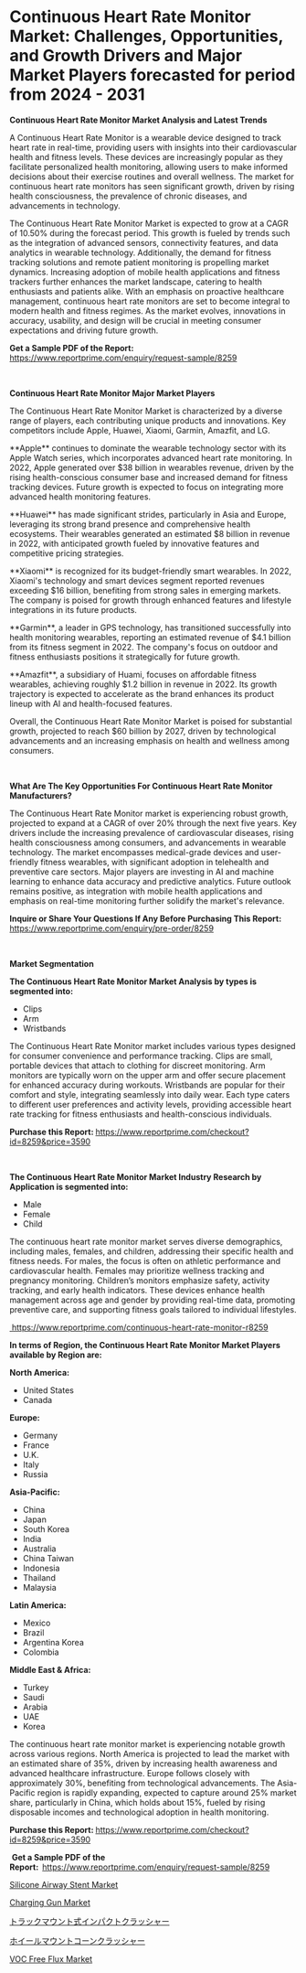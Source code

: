 <p><h1>Continuous Heart Rate Monitor Market: Challenges, Opportunities, and Growth Drivers and Major Market Players forecasted for period from 2024 - 2031</h1></p><p><strong>Continuous Heart Rate Monitor Market Analysis and Latest Trends</strong></p>
<p><p>A Continuous Heart Rate Monitor is a wearable device designed to track heart rate in real-time, providing users with insights into their cardiovascular health and fitness levels. These devices are increasingly popular as they facilitate personalized health monitoring, allowing users to make informed decisions about their exercise routines and overall wellness. The market for continuous heart rate monitors has seen significant growth, driven by rising health consciousness, the prevalence of chronic diseases, and advancements in technology.</p><p>The Continuous Heart Rate Monitor Market is expected to grow at a CAGR of 10.50% during the forecast period. This growth is fueled by trends such as the integration of advanced sensors, connectivity features, and data analytics in wearable technology. Additionally, the demand for fitness tracking solutions and remote patient monitoring is propelling market dynamics. Increasing adoption of mobile health applications and fitness trackers further enhances the market landscape, catering to health enthusiasts and patients alike. With an emphasis on proactive healthcare management, continuous heart rate monitors are set to become integral to modern health and fitness regimes. As the market evolves, innovations in accuracy, usability, and design will be crucial in meeting consumer expectations and driving future growth.</p></p>
<p><strong>Get a Sample PDF of the Report:&nbsp;</strong> <a href="https://www.reportprime.com/enquiry/request-sample/8259">https://www.reportprime.com/enquiry/request-sample/8259</a></p>
<p>&nbsp;</p>
<p><strong>Continuous Heart Rate Monitor Major Market Players</strong></p>
<p><p>The Continuous Heart Rate Monitor Market is characterized by a diverse range of players, each contributing unique products and innovations. Key competitors include Apple, Huawei, Xiaomi, Garmin, Amazfit, and LG.</p><p>**Apple** continues to dominate the wearable technology sector with its Apple Watch series, which incorporates advanced heart rate monitoring. In 2022, Apple generated over $38 billion in wearables revenue, driven by the rising health-conscious consumer base and increased demand for fitness tracking devices. Future growth is expected to focus on integrating more advanced health monitoring features.</p><p>**Huawei** has made significant strides, particularly in Asia and Europe, leveraging its strong brand presence and comprehensive health ecosystems. Their wearables generated an estimated $8 billion in revenue in 2022, with anticipated growth fueled by innovative features and competitive pricing strategies.</p><p>**Xiaomi** is recognized for its budget-friendly smart wearables. In 2022, Xiaomi's technology and smart devices segment reported revenues exceeding $16 billion, benefiting from strong sales in emerging markets. The company is poised for growth through enhanced features and lifestyle integrations in its future products.</p><p>**Garmin**, a leader in GPS technology, has transitioned successfully into health monitoring wearables, reporting an estimated revenue of $4.1 billion from its fitness segment in 2022. The company's focus on outdoor and fitness enthusiasts positions it strategically for future growth.</p><p>**Amazfit**, a subsidiary of Huami, focuses on affordable fitness wearables, achieving roughly $1.2 billion in revenue in 2022. Its growth trajectory is expected to accelerate as the brand enhances its product lineup with AI and health-focused features.</p><p>Overall, the Continuous Heart Rate Monitor Market is poised for substantial growth, projected to reach $60 billion by 2027, driven by technological advancements and an increasing emphasis on health and wellness among consumers.</p></p>
<p>&nbsp;</p>
<p><strong>What Are The Key Opportunities For Continuous Heart Rate Monitor Manufacturers?</strong></p>
<p><p>The Continuous Heart Rate Monitor market is experiencing robust growth, projected to expand at a CAGR of over 20% through the next five years. Key drivers include the increasing prevalence of cardiovascular diseases, rising health consciousness among consumers, and advancements in wearable technology. The market encompasses medical-grade devices and user-friendly fitness wearables, with significant adoption in telehealth and preventive care sectors. Major players are investing in AI and machine learning to enhance data accuracy and predictive analytics. Future outlook remains positive, as integration with mobile health applications and emphasis on real-time monitoring further solidify the market's relevance.</p></p>
<p><strong>Inquire or Share Your Questions If Any Before Purchasing This Report:</strong> <a href="https://www.reportprime.com/enquiry/pre-order/8259">https://www.reportprime.com/enquiry/pre-order/8259</a></p>
<p>&nbsp;</p>
<p><strong>Market Segmentation</strong></p>
<p><strong>The Continuous Heart Rate Monitor Market Analysis by types is segmented into:</strong></p>
<p><ul><li>Clips</li><li>Arm</li><li>Wristbands</li></ul></p>
<p><p>The Continuous Heart Rate Monitor market includes various types designed for consumer convenience and performance tracking. Clips are small, portable devices that attach to clothing for discreet monitoring. Arm monitors are typically worn on the upper arm and offer secure placement for enhanced accuracy during workouts. Wristbands are popular for their comfort and style, integrating seamlessly into daily wear. Each type caters to different user preferences and activity levels, providing accessible heart rate tracking for fitness enthusiasts and health-conscious individuals.</p></p>
<p><strong>Purchase this Report:&nbsp;</strong><a href="https://www.reportprime.com/checkout?id=8259&price=3590">https://www.reportprime.com/checkout?id=8259&price=3590</a></p>
<p>&nbsp;</p>
<p><strong>The Continuous Heart Rate Monitor Market Industry Research by Application is segmented into:</strong></p>
<p><ul><li>Male</li><li>Female</li><li>Child</li></ul></p>
<p><p>The continuous heart rate monitor market serves diverse demographics, including males, females, and children, addressing their specific health and fitness needs. For males, the focus is often on athletic performance and cardiovascular health. Females may prioritize wellness tracking and pregnancy monitoring. Children’s monitors emphasize safety, activity tracking, and early health indicators. These devices enhance health management across age and gender by providing real-time data, promoting preventive care, and supporting fitness goals tailored to individual lifestyles.</p></p>
<p><a href="https://www.reportprime.com/continuous-heart-rate-monitor-r8259">&nbsp;https://www.reportprime.com/continuous-heart-rate-monitor-r8259</a></p>
<p><strong>In terms of Region, the Continuous Heart Rate Monitor Market Players available by Region are:</strong></p>
<p>
    <p> <strong> North America: </strong>
        <ul>
            <li>United States</li>
            <li>Canada</li>
        </ul>
        </p> 
    <p> <strong> Europe: </strong>
        <ul>
            <li>Germany</li>
            <li>France</li>
            <li>U.K.</li>
            <li>Italy</li>
            <li>Russia</li>
        </ul>
        </p> 
    <p> <strong> Asia-Pacific: </strong>
        <ul>
            <li>China</li>
            <li>Japan</li>
            <li>South Korea</li>
            <li>India</li>
            <li>Australia</li>
            <li>China Taiwan</li>
            <li>Indonesia</li>
            <li>Thailand</li>
            <li>Malaysia</li>
        </ul>
        </p> 
    <p> <strong> Latin America: </strong>
        <ul>
            <li>Mexico</li>
            <li>Brazil</li>
            <li>Argentina Korea</li>
            <li>Colombia</li>
        </ul>
        </p> 
    <p> <strong> Middle East & Africa: </strong>
        <ul>
            <li>Turkey</li>
            <li>Saudi</li>
            <li>Arabia</li>
            <li>UAE</li>
            <li>Korea</li>
        </ul>
    </p>
    </p>
<p><p>The continuous heart rate monitor market is experiencing notable growth across various regions. North America is projected to lead the market with an estimated share of 35%, driven by increasing health awareness and advanced healthcare infrastructure. Europe follows closely with approximately 30%, benefiting from technological advancements. The Asia-Pacific region is rapidly expanding, expected to capture around 25% market share, particularly in China, which holds about 15%, fueled by rising disposable incomes and technological adoption in health monitoring.</p></p>
<p><strong>Purchase this Report: </strong><a href="https://www.reportprime.com/checkout?id=8259&price=3590">https://www.reportprime.com/checkout?id=8259&price=3590</a></p>
<p>&nbsp;<strong>Get a Sample PDF of the Report:&nbsp;&nbsp;</strong><a href="https://www.reportprime.com/enquiry/request-sample/8259">https://www.reportprime.com/enquiry/request-sample/8259</a></p>
<p><strong></strong></p>
<p><p><a href="https://github.com/RunaHaque64/Market-Research-Report-List-1/blob/main/silicone-airway-stent-market.md">Silicone Airway Stent Market</a></p><p><a href="https://www.linkedin.com/pulse/charging-gun-market-evolution-global-trends-regional-dynamics-0ry6f?trackingId=ab2ZP15aR%2Fe3weTyK8nvOg%3D%3D">Charging Gun Market</a></p><p><a href="https://medium.com/@giygjksk10/track-mounted-impact-crushers-market-%E3%81%AE%E3%82%B0%E3%83%AD%E3%83%BC%E3%83%90%E3%83%AB%E5%B8%82%E5%A0%B4%E6%A6%82%E8%A6%81%E3%81%AF-%E4%B8%96%E7%95%8C%E3%81%8A%E3%82%88%E3%81%B3%E4%B8%BB%E8%A6%81%E5%B8%82%E5%A0%B4%E3%81%AB%E3%81%8A%E3%81%91%E3%82%8B%E6%A5%AD%E7%95%8C%E3%81%AB%E5%BD%B1%E9%9F%BF%E3%82%92%E4%B8%8E%E3%81%88%E3%82%8B%E4%B8%BB%E8%A6%81%E3%81%AA%E3%83%88%E3%83%AC%E3%83%B3%E3%83%89%E3%81%AB%E3%81%A4%E3%81%84%E3%81%A6-%E7%8B%AC%E8%87%AA%E3%81%AE%E8%A6%96%E7%82%B9%E3%82%92%E6%8F%90%E4%BE%9B%E3%81%97%E3%81%BE%E3%81%99-de9331e703f7">トラックマウント式インパクトクラッシャー</a></p><p><a href="https://medium.com/@giygjksk10/%E3%83%9B%E3%82%A4%E3%83%BC%E3%83%AB%E3%83%9E%E3%82%A6%E3%83%B3%E3%83%88%E3%82%B3%E3%83%B3%E3%82%AF%E3%83%AA%E3%83%83%E3%82%B7%E3%83%A5%E5%B8%82%E5%A0%B4%E3%81%AF%E3%81%A9%E3%81%AE%E3%82%88%E3%81%86%E3%81%AB%E9%80%B2%E5%8C%96%E3%81%99%E3%82%8B%E3%81%AE%E3%81%8B-2024%E5%B9%B4-2031%E5%B9%B4-%E3%81%AE%E5%B8%82%E5%A0%B4%E6%88%90%E9%95%B7%E5%88%86%E6%9E%90-4941092349e8">ホイールマウントコーンクラッシャー</a></p><p><a href="https://issuu.com/reportprime-2/docs/voc-free-flux-market-size-2030.pptx_ad523d638ff78f">VOC Free Flux Market</a></p></p>
